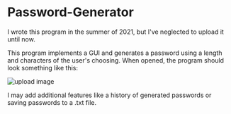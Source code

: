 # Password-Generator
I wrote this program in the summer of 2021, but I've neglected to upload it until now.

This program implements a GUI and generates a password using a length and characters of the user's choosing. 
When opened, the program should look something like this:

![upload image](https://user-images.githubusercontent.com/97807951/149636966-9af8139c-1fc5-4044-8685-61c6f5f9d2bb.png)

I may add additional features like a history of generated passwords or saving passwords to a .txt file.
